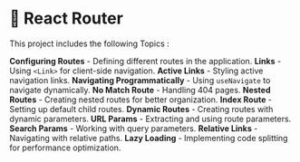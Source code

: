 # 🚀 React Router 

This project includes the following Topics :

 **Configuring Routes** - Defining different routes in the application.
 **Links** - Using `<Link>` for client-side navigation.
 **Active Links** - Styling active navigation links.
 **Navigating Programmatically** - Using `useNavigate` to navigate dynamically.
 **No Match Route** - Handling 404 pages.
 **Nested Routes** - Creating nested routes for better organization.
 **Index Route** - Setting up default child routes.
 **Dynamic Routes** - Creating routes with dynamic parameters.
 **URL Params** - Extracting and using route parameters.
 **Search Params** - Working with query parameters.
 **Relative Links** - Navigating with relative paths.
 **Lazy Loading** - Implementing code splitting for performance optimization.


